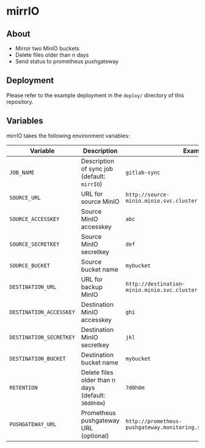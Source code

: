 # mirrIO

## About

- Mirror two MinIO buckets
- Delete files older than n days
- Send status to prometheus pushgateway

## Deployment

Please refer to the example deployment in the `deploy/` directory of this repository.

## Variables

mirrIO takes the following environment variables:

| Variable                | Description                                         | Example                                                           |
|-------------------------|-----------------------------------------------------|-------------------------------------------------------------------|
| `JOB_NAME`              | Description of sync job (default: `mirrIO`)         | `gitlab-sync`                                                     |
| `SOURCE_URL`            | URL for source MinIO                                | `http://source-minio.minio.svc.cluster.local:9000`                |
| `SOURCE_ACCESSKEY`      | Source MinIO accesskey                              | `abc`                                                             |
| `SOURCE_SECRETKEY`      | Source MinIO secretkey                              | `def`                                                             |
| `SOURCE_BUCKET`         | Source bucket name                                  | `mybucket`                                                        |
| `DESTINATION_URL`       | URL for backup MinIO                                | `http://destination-minio.minio.svc.cluster.local:9000`           |
| `DESTINATION_ACCESSKEY` | Destination MinIO accesskey                         | `ghi`                                                             |
| `DESTINATION_SECRETKEY` | Destination MinIO secretkey                         | `jkl`                                                             |
| `DESTINATION_BUCKET`    | Destination bucket name                             | `mybucket`                                                        |
| `RETENTION`             | Delete files older than n days (default: `30d0h0m`) | `7d0h0m`                                                          |
| `PUSHGATEWAY_URL`       | Prometheus pushgateway URL (optional)               | `http://prometheus-pushgateway.monitoring.svc.cluster.local:9091` |
